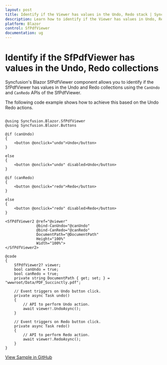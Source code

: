 ```yaml
---
layout: post
title: Identify if the Viewer has values in the Undo, Redo stack | Syncfusion
description: Learn how to identify if the Viewer has values in Undo, Redo stack in Syncfusion Blazor SfPdfViewer component and more.
platform: Blazor
control: SfPdfViewer
documentation: ug
---
```


# Identify if the SfPdfViewer has values in the Undo, Redo collections

Syncfusion's Blazor SfPdfViewer component allows you to identify if the SfPdfViewer has values in the Undo and Redo collections using the `CanUndo` and `CanRedo` APIs of the SfPdfViewer.

The following code example shows how to achieve this based on the Undo Redo actions.

```cshtml

@using Syncfusion.Blazor.SfPdfViewer
@using Syncfusion.Blazor.Buttons

@if (canUndo)
{
    <button @onclick="undo">Undo</button>
}

else
{
    <button @onclick="undo" disabled>Undo</button>
}

@if (canRedo)
{
    <button @onclick="redo">Redo</button>
}

else
{
    <button @onclick="redo" disabled>Redo</button>
}

<SfPdfViewer2 @ref="@viewer" 
              @bind-CanUndo="@canUndo" 
              @bind-CanRedo="@canRedo" 
              DocumentPath="@DocumentPath" 
              Height="100%" 
              Width="100%">
</SfPdfViewer2>

@code
{
    SfPdfViewer2? viewer;
    bool canUndo = true;
    bool canRedo = true;
    private string DocumentPath { get; set; } = "wwwroot/Data/PDF_Succinctly.pdf";

    // Event triggers on Undo button click.
    private async Task undo()
    {
        // API to perform Undo action.
        await viewer!.UndoAsync();
    }

    // Event triggers on Redo button click.
    private async Task redo()
    {
        // API to perform Redo action.
        await viewer!.RedoAsync();
    }
}

```

[View Sample in GitHub](https://github.com/SyncfusionExamples/blazor-pdf-viewer-examples/tree/master/Common/Identify%20the%20PdfViewer%20has%20Undo%2C%20Redo%20-%20SfPdfViewer)